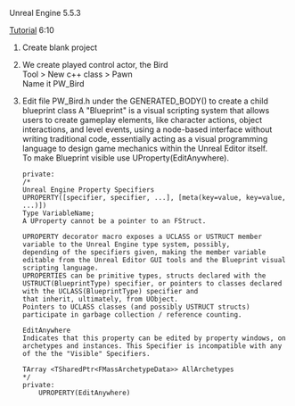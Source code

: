 Unreal Engine 5.5.3  
  
[Tutorial](https://dev.epicgames.com/community/learning/tutorials/jyWV/unreal-engine-c-beginner-tutorial-flappy-bird) 6:10  
  
1. Create blank project  
  
2. We create played control actor, the Bird  
   Tool > New c++ class > Pawn  
   Name it PW_Bird
   
4. Edit file PW_Bird.h under the GENERATED_BODY() to create a child blueprint class
   A "Blueprint" is a visual scripting system that allows users to create gameplay elements, like character actions, object interactions, and level events,
   using a node-based interface without writing traditional code, essentially acting as a visual programming language to design game mechanics within the Unreal Editor itself.  
   To make Blueprint visible use UProperty(EditAnywhere).  
   ```  
   private:
   /*
   Unreal Engine Property Specifiers
   UPROPERTY([specifier, specifier, ...], [meta(key=value, key=value, ...)])
   Type VariableName;
   A UProperty cannot be a pointer to an FStruct.
    
   UPROPERTY decorator macro exposes a UCLASS or USTRUCT member variable to the Unreal Engine type system, possibly,
   depending of the specifiers given, making the member variable editable from the Unreal Editor GUI tools and the Blueprint visual scripting language.
   UPROPERTIES can be primitive types, structs declared with the USTRUCT(BlueprintType) specifier, or pointers to classes declared with the UCLASS(BlueprintType) specifier and
   that inherit, ultimately, from UObject.
   Pointers to UCLASS classes (and possibly USTRUCT structs) participate in garbage collection / reference counting.
    
   EditAnywhere
   Indicates that this property can be edited by property windows, on archetypes and instances. This Specifier is incompatible with any of the the "Visible" Specifiers.
    
   TArray <TSharedPtr<FMassArchetypeData>> AllArchetypes
   */
   private:  
       UPROPERTY(EditAnywhere)
   ```  
  
